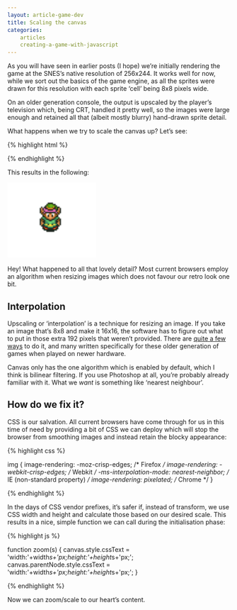 ```yaml
---
layout: article-game-dev
title: Scaling the canvas
categories:
    articles
    creating-a-game-with-javascript
---
```


As you will have seen in earlier posts (I hope) we’re initially rendering the game at the SNES’s native resolution of 256x244. It works well for now, while we sort out the basics of the game engine, as all the sprites were drawn for this resolution with each sprite ‘cell’ being 8x8 pixels wide.

On an older generation console, the output is upscaled by the player’s television which, being CRT, handled it pretty well, so the images were large enough and retained all that (albeit mostly blurry) hand-drawn sprite detail.

What happens when we try to scale the canvas up? Let’s see:

{% highlight html %}

<canvas style="transform:scale(3);" />

{% endhighlight %}

This results in the following:

![Scaled Canvas](/assets/img/articles/4-scaled-canvas.png)

Hey! What happened to all that lovely detail? Most current browsers employ an algorithm when resizing images which does not favour our retro look one bit.

## Interpolation

Upscaling or ‘interpolation’ is a technique for resizing an image. If you take an image that’s 8x8 and make it 16x16, the software has to figure out what to put in those extra 192 pixels that weren’t provided. There are [quite a few ways](https://en.wikipedia.org/wiki/Image_scaling) to do it, and many written specifically for these older generation of games when played on newer hardware.

Canvas only has the one algorithm which is enabled by default, which I think is bilinear filtering. If you use Photoshop at all, you’re probably already familiar with it. What we _want_ is something like ‘nearest neighbour’.

## How do we fix it?

CSS is our salvation. All current browsers have come through for us in this time of need by providing a bit of CSS we can deploy which will stop the browser from smoothing images and instead retain the blocky appearance:

{% highlight css %}

img {
    image-rendering: -moz-crisp-edges;         /* Firefox */
    image-rendering: -webkit-crisp-edges;      /* Webkit */
    -ms-interpolation-mode: nearest-neighbor;  /* IE (non-standard property) */
    image-rendering: pixelated;                /* Chrome */
}

{% endhighlight %}

In the days of CSS vendor prefixes, it’s safer if, instead of transform, we use CSS width and height and calculate those based on our desired scale. This results in a nice, simple function we can call during the initialisation phase:

{% highlight js %}

function zoom(s) {
    canvas.style.cssText = 'width:'+width*s+'px;height:'+height*s+'px;';
    canvas.parentNode.style.cssText = 'width:'+width*s+'px;height:'+height*s+'px;';
}

{% endhighlight %}

Now we can zoom/scale to our heart’s content.
